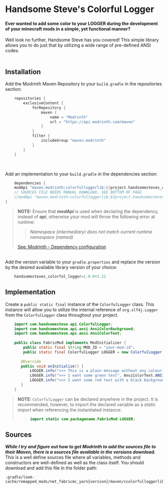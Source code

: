# Handsome Steve's Colorful Logger

#### Ever wanted to add some color to your LOGGER during the development of your minecraft mods in a simple, yet functional manner?<br>
Well look no further, Handsome Steve has you covered! This simple library allows you to do just that by utilizing a wide range of pre-defined ANSI codes.<br><br>

## Installation
Add the Modrinth Maven Repository to your `build.gradle` in the repositories section:
```groovy
    repositories {
        exclusiveContent {
            forRepository {
                maven {
                    name = "Modrinth"
                    url = "https://api.modrinth.com/maven"
                }
            }
            filter {
                includeGroup "maven.modrinth"
            }
        }
    }
```
<br>

Add an implementation to your `build.gradle` in the dependencies section:
```groovy
    dependencies {
    modApi "maven.modrinth:colorfulloggerlib:${project.handsomesteves_colorful_logger}"
    // SOURCES FILE NEEDS MANUAL DOWNLOAD, SEE BOTTOM OF PAGE
    //modApi "maven.modrinth:colorfulloggerlib:${project.handsomesteves_colorful_logger}:sources"
}
```
> **NOTE:** Ensure that ***modApi*** is used when declaring the dependency, instead of ***api***, otherwise your mod will throw the following error at runtime:
>> *Namespace (intermediary) does not match current runtime namespace (named)*
> 
> [See: Modrinth - Dependency configuration](https://support.modrinth.com/en/articles/8801191-modrinth-maven#h_2484bbd424)

<br>Add the version variable to your `gradle.properties` and replace the version by the desired available library version of your choice:
```groovy
    handsomesteves_colorful_logger=1.0.0+1.21
```

## Implementation
Create a `public static final` instance of the `ColorfulLogger` class. This instance will allow you to utilize the internal reference of `org.slf4j.Logger` from the `ColorfulLogger` class throughout your project.

```java
    import com.handsomesteve.api.ColorfulLogger;
    import com.handsomesteve.api.ansi.AnsiColorBackground;
    import com.handsomesteve.api.ansi.AnsiColorText;
    
    public class FabricMod implements ModInitializer {
        public static final String MOD_ID = "your-mod-id";
        public static final ColorfulLogger LOGGER = new ColorfulLogger("your-mod-id", false);
 
       @Override
       public void onInitialize() {
           LOGGER.info(">>> This is a plain message without any colouring");
           LOGGER.info(">>> I want some green text", AnsiColorText.ANSI_BRIGHT_GREEN);
           LOGGER.info(">>> I want some red text with a black background", AnsiColorText.ANSI_BRIGHT_RED, AnsiColorBackground.ANSI_BLACK_BACK);
       }
    }
```
> **NOTE:** `ColorfulLogger` can be declared anywhere in the project. It is recommended, however, to import the declared variable as a *static import* when referencing the instantiated instance:
>> ```java
>> import static com.packagename.FabricMod.LOGGER;
>> ```

## Sources
***While I try and figure out how to get Modrinth to add the sources file to their Maven, there is a sources file available in the versions download.***<br>
This is a well define sources file where all variables, methods and constructors are well-defined as well as the class itself.
You should download and add this file in the folder path:
```
.gradle/loom-cache/remapped_mods/net_fabricmc_yarn{version}/maven/ccolorfulloggerlib/1.0.0+1.21/
```